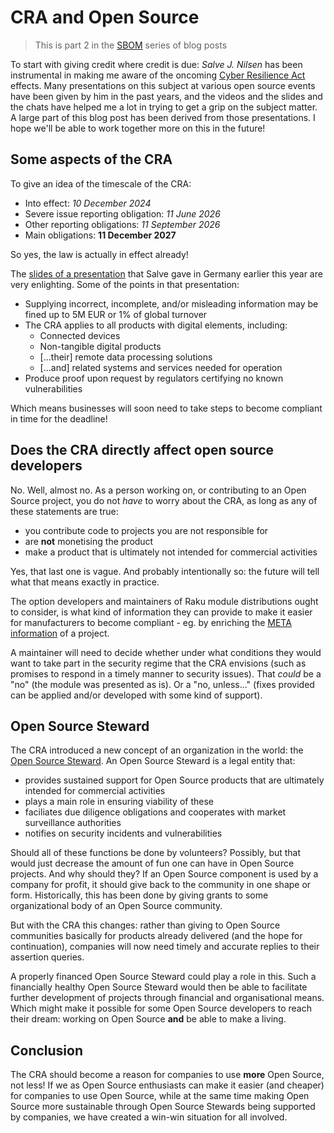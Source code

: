 # CRA and Open Source

> This is part 2 in the [SBOM](https://dev.to/lizmat/series/32933) series of blog posts

To start with giving credit where credit is due: *Salve J. Nilsen* has been instrumental in making me aware of the oncoming [Cyber Resilience Act](https://en.wikipedia.org/wiki/Cyber_Resilience_Act) effects.  Many presentations on this subject at various open source events have been given by him in the past years, and the videos and the slides and the chats have helped me a lot in trying to get a grip on the subject matter.  A large part of this blog post has been derived from those presentations.  I hope we'll be able to work together more on this in the future!

## Some aspects of the CRA

To give an idea of the timescale of the CRA:
- Into effect: *10 December 2024*
- Severe issue reporting obligation: *11 June 2026*
- Other reporting obligations: *11 September 2026*
- Main obligations: **11 December 2027**

So yes, the law is actually in effect already!

The [slides of a presentation](https://security.metacpan.org/presentations/gpw2025-cpan-security-sustainability/#/2) that Salve gave in Germany earlier this year are very enlighting.  Some of the points in that presentation:

- Supplying incorrect, incomplete, and/or misleading information may be fined up to 5M EUR or 1% of global turnover
- The CRA applies to all products with digital elements, including:
  - Connected devices
  - Non-tangible digital products
  - […their] remote data processing solutions
  - […and] related systems and services needed for operation
- Produce proof upon request by regulators certifying no known vulnerabilities

Which means businesses will soon need to take steps to become compliant in time for the deadline!

## Does the CRA directly affect open source developers

No.  Well, almost no.  As a person working on, or contributing to an Open Source project, you do not *have* to worry about the CRA, as long as any of these statements are true:
- you contribute code to projects you are not responsible for
- are **not** monetising the product
- make a product that is ultimately not intended for commercial activities

Yes, that last one is vague.  And probably intentionally so: the future will tell what that means exactly in practice.

The option developers and maintainers of Raku module distributions ought to consider, is what kind of information they can provide to make it easier for manufacturers to become compliant - eg. by enriching the [META information](https://github.com/Raku/problem-solving/issues/491) of a project.

A maintainer will need to decide whether under what conditions they would want to take part in the security regime that the CRA envisions (such as promises to respond in a timely manner to security issues).  That *could* be a "no" (the module was presented as is).  Or a "no, unless..." (fixes provided can be applied and/or developed with some kind of support).

## Open Source Steward

The CRA introduced a new concept of an organization in the world: the [Open Source Steward](https://www.developer-tech.com/news/open-source-wins-concessions-new-eu-cyber-law/).  An Open Source Steward is a legal entity that:
- provides sustained support for Open Source products that are ultimately intended for commercial activities
- plays a main role in ensuring viability of these
- faciliates due diligence obligations and cooperates with market surveillance authorities
- notifies on security incidents and vulnerabilities

Should all of these functions be done by volunteers?  Possibly, but that would just decrease the amount of fun one can have in Open Source projects.  And why should they?  If an Open Source component is used by a company for profit, it should give back to the community in one shape or form.  Historically, this has been done by giving grants to some organizational body of an Open Source community.

But with the CRA this changes: rather than giving to Open Source communities basically for products already delivered (and the hope for continuation), companies will now need timely and accurate replies to their assertion queries.

A properly financed Open Source Steward could play a role in this.  Such a financially healthy Open Source Steward would then be able to facilitate further development of projects through financial and organisational means.  Which might make it possible for some Open Source developers to reach their dream: working on Open Source **and** be able to make a living.

## Conclusion

The CRA should become a reason for companies to use **more** Open Source, not less!  If we as Open Source enthusiasts can make it easier (and cheaper) for companies to use Open Source, while at the same time making Open Source more sustainable through Open Source Stewards being supported by companies, we have created a win-win situation for all involved.
